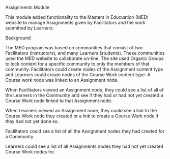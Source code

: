 Assignments Module

This module added functionality to the Masters in Educuation (MED) website to manage Assignments given by Facilitators and the work submitted by Learners.

Background

The MED program was based on communities that consist of two Facilitators (instructors), and many Learners (students). These communities used the MED website to collaborate on-line.  The site used Organic Groups to lock content for a specific community to only the members of that community. Facilitators could create nodes of the Assignment content type and Learners could create nodes of the Course Work content type. A Course work node was linked to an Assignment node.

When Facilitators viewed an Assignment node, they could see a list of all of the Learners in the Community and see if they had or had not yet created a Course Work node linked to that Assignment node.

When Learners viewed an Assignment node, they could see a link to the Course Work node they created or a link to create a Course Work node if they had not yet done so.

Facilitators could see a list of all the Assignment nodes they had created for a Community.

Learners could see a list of all Assignments nodes they had not yet created Course Work nodes for.


